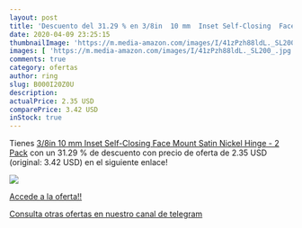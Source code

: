 ```yaml
---
layout: post
title: 'Descuento del 31.29 % en 3/8in  10 mm  Inset Self-Closing  Face M'
date: 2020-04-09 23:25:15
thumbnailImage: 'https://m.media-amazon.com/images/I/41zPzh88ldL._SL200_.jpg'
images: [ 'https://m.media-amazon.com/images/I/41zPzh88ldL._SL200_.jpg' ]
comments: true
category: ofertas
author: ring
slug: B000I20Z0U
description:
actualPrice: 2.35 USD
comparePrice: 3.42 USD
inStock: true
---
```


Tienes [3/8in  10 mm  Inset Self-Closing  Face Mount Satin Nickel Hinge - 2 Pack](https://www.amazon.com/dp/B000I20Z0U/?tag=redken08-20) con un 31.29 % de descuento con precio de oferta de 2.35 USD (original: 3.42 USD) en el siguiente enlace!

[![](https://m.media-amazon.com/images/I/41zPzh88ldL._SL200_.jpg)](https://www.amazon.com/dp/B000I20Z0U/?tag=redken08-20)

[Accede a la oferta!!](https://www.amazon.com/dp/B000I20Z0U/?tag=redken08-20)

[Consulta otras ofertas en nuestro canal de telegram](https://t.me/s/ofertas25)

